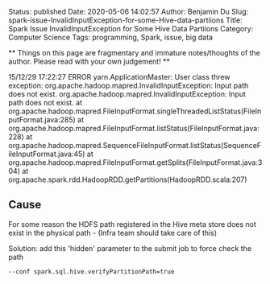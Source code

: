 Status: published
Date: 2020-05-06 14:02:57
Author: Benjamin Du
Slug: spark-issue-InvalidInputException-for-some-Hive-data-partiions
Title: Spark Issue InvalidInputException for Some Hive Data Partiions
Category: Computer Science
Tags: programming, Spark, issue, big data

**
Things on this page are fragmentary and immature notes/thoughts of the author.
Please read with your own judgement!
**

15/12/29 17:22:27 ERROR yarn.ApplicationMaster: User class threw exception: org.apache.hadoop.mapred.InvalidInputException: Input path does not exist.
org.apache.hadoop.mapred.InvalidInputException: Input path does not exist.
at org.apache.hadoop.mapred.FileInputFormat.singleThreadedListStatus(FileInputFormat.java:285)
at org.apache.hadoop.mapred.FileInputFormat.listStatus(FileInputFormat.java:228)
at org.apache.hadoop.mapred.SequenceFileInputFormat.listStatus(SequenceFileInputFormat.java:45)
at org.apache.hadoop.mapred.FileInputFormat.getSplits(FileInputFormat.java:304)
at org.apache.spark.rdd.HadoopRDD.getPartitions(HadoopRDD.scala:207)

 

## Cause

For some reason the HDFS path registered in the Hive meta store 
does not exist in the physical path - (Infra team should take care of this)

Solution: add this 'hidden' parameter to the submit job to force check the path

    --conf spark.sql.hive.verifyPartitionPath=true
